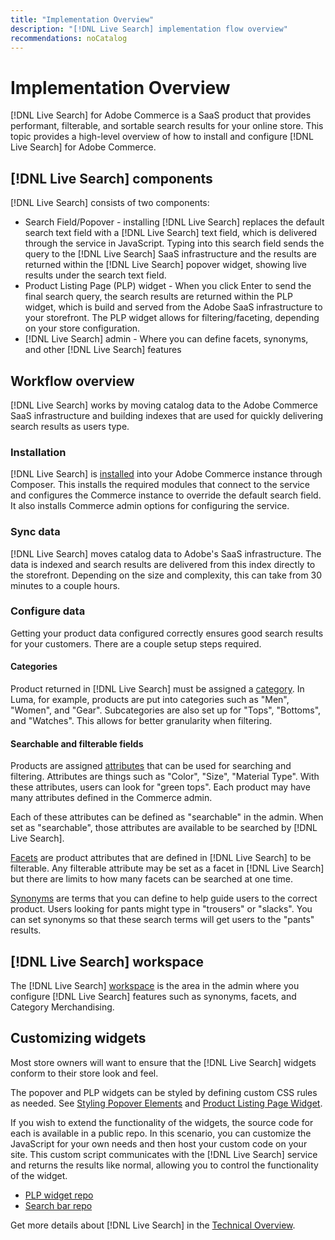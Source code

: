 ```yaml
---
title: "Implementation Overview"
description: "[!DNL Live Search] implementation flow overview"
recommendations: noCatalog
---
```

# Implementation Overview

[!DNL Live Search] for Adobe Commerce is a SaaS product that provides performant, filterable, and sortable search results for your online store.
This topic provides a high-level overview of how to install and configure [!DNL Live Search] for Adobe Commerce.

## [!DNL Live Search] components

[!DNL Live Search] consists of two components:

* Search Field/Popover - installing [!DNL Live Search] replaces the default search text field with a [!DNL Live Search] text field, which is delivered through the service in JavaScript. Typing into this search field sends the query to the [!DNL Live Search] SaaS infrastructure and the results are returned within the [!DNL Live Search] popover widget, showing live results under the search text field.
* Product Listing Page (PLP) widget - When you click Enter to send the final search query, the search results are returned within the PLP widget, which is build and served from the Adobe SaaS infrastructure to your storefront. The PLP widget allows for filtering/faceting, depending on your store configuration.
* [!DNL Live Search] admin - Where you can define facets, synonyms, and other [!DNL Live Search] features

## Workflow overview

[!DNL Live Search] works by moving catalog data to the Adobe Commerce SaaS infrastructure and building indexes that are used for quickly delivering search results as users type. 

### Installation

[!DNL Live Search] is [installed](install.md) into your Adobe Commerce instance through Composer. This installs the required modules that connect to the service and configures the Commerce instance to override the default search field. It also installs Commerce admin options for configuring the service.

### Sync data

[!DNL Live Search] moves catalog data to Adobe's SaaS infrastructure. The data is indexed and search results are delivered from this index directly to the storefront. Depending on the size and complexity, this can take from 30 minutes to a couple hours.

### Configure data

Getting your product data configured correctly ensures good search results for your customers. There are a couple setup steps required.

#### Categories

Product returned in [!DNL Live Search] must be assigned a [category](https://experienceleague.adobe.com/docs/commerce-admin/catalog/categories/categories.html). In Luma, for example, products are put into categories such as "Men", "Women", and "Gear". Subcategories are also set up for "Tops", "Bottoms", and "Watches". This allows for better granularity when filtering.

#### Searchable and filterable fields

Products are assigned [attributes](https://experienceleague.adobe.com/docs/commerce-admin/catalog/product-attributes/product-attributes.html) that can be used for searching and filtering. Attributes are things such as "Color", "Size", "Material Type". With these attributes, users can look for "green tops". Each product may have many attributes defined in the Commerce admin.

Each of these attributes can be defined as "searchable" in the admin. When set as "searchable", those attributes are available to be searched by [!DNL Live Search].

[Facets](facets.md) are product attributes that are defined in [!DNL Live Search] to be filterable. Any filterable attribute may be set as a facet in [!DNL Live Search] but there are limits to how many facets can be searched at one time.

[Synonyms](synonyms.md) are terms that you can define to help guide users to the correct product. Users looking for pants might type in "trousers" or "slacks". You can set synonyms so that these search terms will get users to the "pants" results.

## [!DNL Live Search] workspace

The [!DNL Live Search] [workspace](workspace.md) is the area in the admin where you configure [!DNL Live Search] features such as synonyms, facets, and Category Merchandising.

## Customizing widgets

Most store owners will want to ensure that the [!DNL Live Search] widgets conform to their store look and feel.

The popover and PLP widgets can be styled by defining custom CSS rules as needed. See [Styling Popover Elements](storefront-popover-styling.md) and [Product Listing Page Widget](plp-styling.md).

If you wish to extend the functionality of the widgets, the source code for each is available in a public repo.
In this scenario, you can customize the JavaScript for your own needs and then host your custom code on your site. This custom script communicates with the [!DNL Live Search] service and returns the results like normal, allowing you to control the functionality of the widget.

* [PLP widget repo](https://github.com/adobe/storefront-product-listing-page)
* [Search bar repo](https://github.com/adobe/storefront-search-as-you-type)

Get more details about [!DNL Live Search] in the [Technical Overview](onboarding-overview.md).
